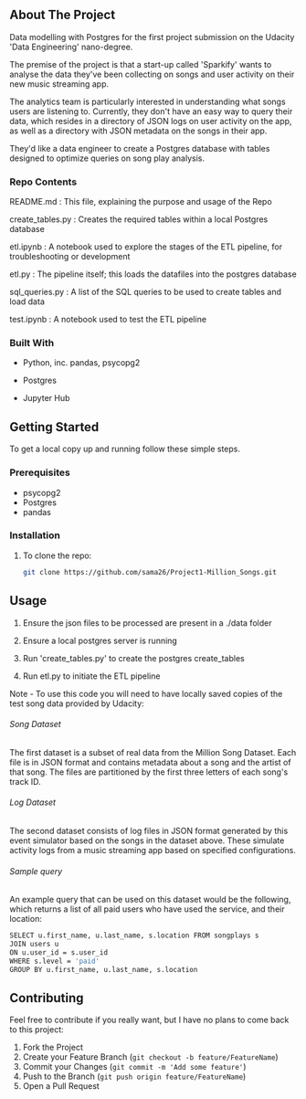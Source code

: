 ## About The Project

Data modelling with Postgres for the first project submission on the Udacity 'Data Engineering' nano-degree.

The premise of the project is that a start-up called 'Sparkify' wants to analyse the data they've been collecting on songs and user activity on their new music streaming app.

The analytics team is particularly interested in understanding what songs users are listening to. Currently, they don't have an easy way to query their data, which resides in a directory of JSON logs on user activity on the app, as well as a directory with JSON metadata on the songs in their app.

They'd like a data engineer to create a Postgres database with tables designed to optimize queries on song play analysis.

### Repo Contents

README.md : This file, explaining the purpose and usage of the Repo

create_tables.py : Creates the required tables within a local Postgres database

etl.ipynb : A notebook used to explore the stages of the ETL pipeline, for troubleshooting or development

etl.py : The pipeline itself; this loads the datafiles into the postgres database

sql_queries.py : A list of the SQL queries to be used to create tables and load data

test.ipynb : A notebook used to test the ETL pipeline

### Built With

* Python, inc. pandas, psycopg2

* Postgres
* Jupyter Hub

## Getting Started

To get a local copy up and running follow these simple steps.

### Prerequisites

* psycopg2
* Postgres
* pandas

### Installation

1. To clone the repo:
   ```sh
   git clone https://github.com/sama26/Project1-Million_Songs.git
   ```

## Usage

1. Ensure the json files to be processed are present in a ./data folder

2. Ensure a local postgres server is running

3. Run 'create_tables.py' to create the postgres create_tables

4. Run etl.py to initiate the ETL pipeline

Note - To use this code you will need to have locally saved copies of the test song data provided by Udacity:

###### Song Dataset

The first dataset is a subset of real data from the Million Song Dataset. Each file is in JSON format and contains metadata about a song and the artist of that song. The files are partitioned by the first three letters of each song's track ID.

###### Log Dataset

The second dataset consists of log files in JSON format generated by this event simulator based on the songs in the dataset above. These simulate activity logs from a music streaming app based on specified configurations.

###### Sample query

An example query that can be used on this dataset would be  the following, which returns a list of all paid users who have used the service, and their location:

   ```sh
SELECT u.first_name, u.last_name, s.location FROM songplays s
JOIN users u
ON u.user_id = s.user_id
WHERE s.level = 'paid'
GROUP BY u.first_name, u.last_name, s.location
   ```

## Contributing

Feel free to contribute if you really want, but I have no plans to come back to this project:

1. Fork the Project
2. Create your Feature Branch (`git checkout -b feature/FeatureName`)
3. Commit your Changes (`git commit -m 'Add some feature'`)
4. Push to the Branch (`git push origin feature/FeatureName`)
5. Open a Pull Request
